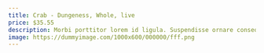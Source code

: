 ```yaml
---
title: Crab - Dungeness, Whole, live
price: $35.55
description: Morbi porttitor lorem id ligula. Suspendisse ornare consequat lectus. In est risus, auctor sed, tristique in, tempus sit amet, sem.
image: https://dummyimage.com/1000x600/000000/fff.png
---
```

